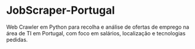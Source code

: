 # JobScraper-Portugal
Web Crawler em Python para recolha e análise de ofertas de emprego na área de TI em Portugal, com foco em salários, localização e tecnologias pedidas.

